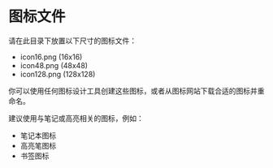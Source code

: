 # 图标文件

请在此目录下放置以下尺寸的图标文件：
- icon16.png (16x16)
- icon48.png (48x48)
- icon128.png (128x128)

你可以使用任何图标设计工具创建这些图标，或者从图标网站下载合适的图标并重命名。

建议使用与笔记或高亮相关的图标，例如：
- 笔记本图标
- 高亮笔图标
- 书签图标 